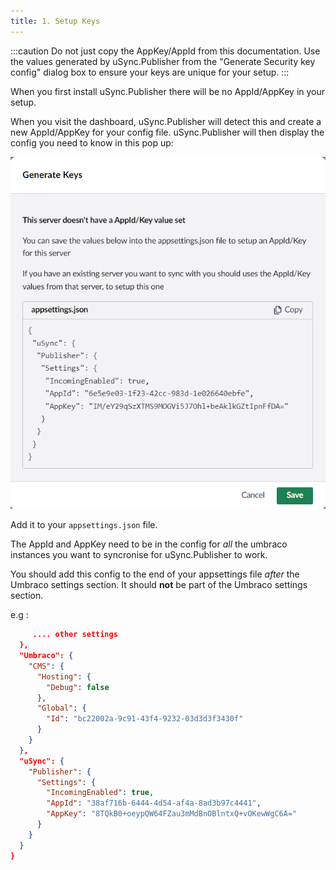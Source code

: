 ```yaml
---
title: 1. Setup Keys
---
```

:::caution 
Do not just copy the AppKey/AppId from this documentation. Use the values generated by uSync.Publisher from the "Generate Security key config" dialog box to ensure your keys are unique for your setup.
:::

When you first install uSync.Publisher there will be no AppId/AppKey in your setup.

When you visit the dashboard, uSync.Publisher will detect this and create a new AppId/AppKey for your config file. uSync.Publisher will then display the config you need to know in this pop up: 

![Security key setup.](keyConfigSetup.png)

Add it to your `appsettings.json` file.

The AppId and AppKey need to be in the config for *all* the umbraco instances you want to syncronise for uSync.Publisher to work.

You should add this config to the end of your appsettings file *after* the Umbraco settings section. It should **not** be part of the Umbraco settings section.

e.g :

```json title="appsettings.json"
     .... other settings 
  },
  "Umbraco": {
    "CMS": {
      "Hosting": {
        "Debug": false
      },
      "Global": {
        "Id": "bc22002a-9c91-43f4-9232-03d3d3f3430f"
      }
    }
  },
  "uSync": {
    "Publisher": {
      "Settings": {
        "IncomingEnabled": true,
        "AppId": "38af716b-6444-4d54-af4a-8ad3b97c4441",
        "AppKey": "8TQkB0+oeypQW64FZau3mMdBnOBlntxQ+vOKewWgC6A="
      }
    }
  }
}
```
